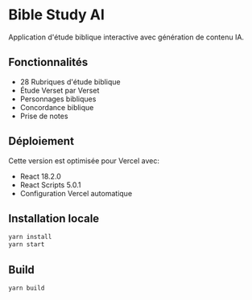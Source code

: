 # Bible Study AI

Application d'étude biblique interactive avec génération de contenu IA.

## Fonctionnalités

- 28 Rubriques d'étude biblique
- Étude Verset par Verset  
- Personnages bibliques
- Concordance biblique
- Prise de notes

## Déploiement

Cette version est optimisée pour Vercel avec:
- React 18.2.0
- React Scripts 5.0.1
- Configuration Vercel automatique

## Installation locale

```bash
yarn install
yarn start
```

## Build

```bash
yarn build
```